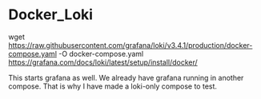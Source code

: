 # Docker_Loki

wget https://raw.githubusercontent.com/grafana/loki/v3.4.1/production/docker-compose.yaml -O docker-compose.yaml
https://grafana.com/docs/loki/latest/setup/install/docker/

This starts grafana as well. We already have grafana running in another compose.
That is why I have made a loki-only compose to test.

